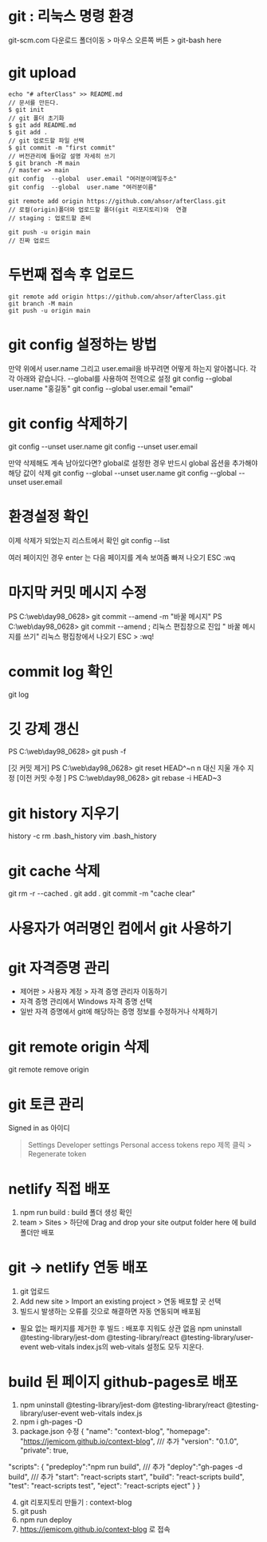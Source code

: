 # git : 리눅스 명령 환경 
git-scm.com 다운로드 
폴더이동 > 마우스 오른쪽 버튼 > git-bash here

# git upload
```
echo "# afterClass" >> README.md
// 문서를 만든다.
$ git init
// git 폴더 초기화 
$ git add README.md
$ git add .
// git 업로드할 파일 선택 
$ git commit -m "first commit"
// 버전관리에 들어갈 설명 자세히 쓰기 
$ git branch -M main
// master => main
git config  --global  user.email "여러분이메일주소"
git config  --global  user.name "여러분이름"

git remote add origin https://github.com/ahsor/afterClass.git
// 로컬(origin)폴더와 업로드할 폴더(git 리포지토리)와  연결
// staging : 업로드할 준비 

git push -u origin main
// 진짜 업로드
```

# 두번째 접속 후 업로드 
```
git remote add origin https://github.com/ahsor/afterClass.git
git branch -M main
git push -u origin main
```


# git config 설정하는 방법
만약 위에서 user.name 그리고 user.email을 바꾸려면 어떻게 하는지 알아봅니다. 각각 아래와 같습니다. --global를 사용하여 전역으로 설정
git config --global user.name "홍길동"
git config --global user.email "email"


# git config 삭제하기
git config --unset user.name
git config --unset user.email

만약 삭제해도 계속 남아있다면? global로 설정한 경우 반드시 global 옵션을 추가해야 해당 값이 삭제
git config --global --unset  user.name
git config --global --unset  user.email

# 환경설정 확인 
이제 삭제가 되었는지 리스트에서 확인
git config --list

여러 페이지인 경우 enter 는 다음 페이지를 계속 보여줌 
빠져 나오기 ESC :wq

# 마지막 커밋 메시지 수정  
PS C:\web\day98_0628> git commit --amend -m "바꿀 메시지"
PS C:\web\day98_0628> git commit --amend ;
리눅스 편집창으로 진입 " 바꿀 메시지를 쓰기" 
리눅스 평집창에서 나오기 ESC > :wq!

# commit log 확인
git log

# 깃 강제 갱신 
PS C:\web\day98_0628> git push -f

[깃 커밋 제거]
PS C:\web\day98_0628> git reset HEAD^~n
n 대신 지울 개수 지정
[이전 커밋 수정 ] 
PS C:\web\day98_0628> git rebase -i HEAD~3 

# git history 지우기
history  -c
rm .bash_history
vim .bash_history
 
# git cache  삭제
git rm -r --cached .
git add .
git commit -m "cache clear"


# 사용자가 여러명인 컴에서 git 사용하기
# git 자격증명 관리 
- 제어판 > 사용자 계정 > 자격 증명 관리자 이동하기
- 자격 증명 관리에서 Windows 자격 증명 선택
- 일반 자격 증명에서 git에 해당하는 증명 정보를 수정하거나 삭제하기

# git remote origin 삭제
git remote remove origin

# git 토큰 관리 
Signed in as 아이디
> Settings 
> Developer settings 
> Personal access tokens 
> repo 제목 클릭  > Regenerate token


# netlify 직접 배포 
1. npm run build : build 폴더 생성 확인 
2. team > Sites > 하단에 Drag and drop your site output folder here 에 build 폴더만 배포

# git -> netlify 연동 배포 
1. git 업로드 
2. Add new site > Import an existing project > 연동 배포할 곳 선택 
3. 빌드시 발생하는 오류를 깃으로 해결하면 자동 연동되며 배포됨 
* 필요 없는 패키지를 제거한 후 빌드 : 배포후 지워도 상관 없음 
npm uninstall @testing-library/jest-dom @testing-library/react @testing-library/user-event web-vitals
index.js의 web-vitals 설정도 모두 지운다. 

# build 된 페이지 github-pages로 배포 
1. npm uninstall @testing-library/jest-dom @testing-library/react @testing-library/user-event web-vitals
index.js
2. npm i gh-pages -D 
3. package.json 수정 
{
  "name": "context-blog",
  "homepage": "https://jemicom.github.io/context-blog",  /// 추가 
  "version": "0.1.0",
  "private": true,
  
  "scripts": {
    "predeploy":"npm run build",   /// 추가
    "deploy":"gh-pages -d build",   /// 추가
    "start": "react-scripts start",
    "build": "react-scripts build",
    "test": "react-scripts test",
    "eject": "react-scripts eject"
  }
}

4. git 리포지토리 만들기 : context-blog
5. git push 
6. npm run deploy
7. https://jemicom.github.io/context-blog 로 접속













